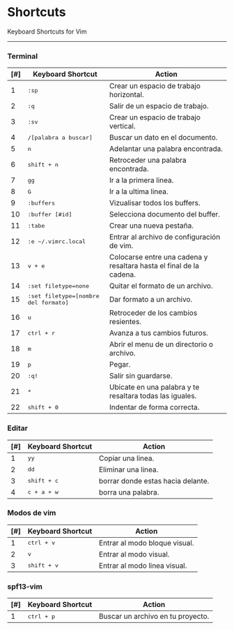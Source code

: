 **Shortcuts**
==============
Keyboard Shortcuts for Vim

----------

### Terminal

[#] | Keyboard Shortcut | Action
----- | ----- | -----
1| <kbd>:sp</kbd> | Crear un espacio de trabajo horizontal.
2|<kbd>:q</kbd> | Salir de un espacio de trabajo.
3| <kbd>:sv</kbd> | Crear un espacio de trabajo vertical.
4| <kbd>/[palabra a buscar]</kbd> | Buscar un dato en el documento.
5| <kbd>n</kbd> | Adelantar una palabra encontrada.
6| <kbd>shift + n</kbd> | Retroceder una palabra encontrada.
7| <kbd>gg</kbd> | Ir a la primera linea.
8| <kbd>G</kbd> | Ir a la ultima linea.
9| <kbd>:buffers</kbd> | Vizualisar todos los buffers.
10| <kbd>:buffer [#id]</kbd> | Selecciona documento del buffer.
11| <kbd>:tabe</kbd> | Crear una nueva pestaña.
12| <kbd>:e ~/.vimrc.local</kbd> | Entrar al archivo de configuración de vim.   
13| <kbd>v + e</kbd> | Colocarse entre una cadena y resaltara hasta el final de la cadena.   
14| <kbd>:set filetype=none</kbd> | Quitar el formato de un archivo.  
15| <kbd>:set filetype=[nombre del formato]</kbd> | Dar formato a un archivo.  
16| <kbd>u</kbd> | Retroceder de los cambios resientes.
17| <kbd>ctrl + r</kbd> | Avanza a tus cambios futuros.
18| <kbd>m</kbd> | Abrir el menu de un directorio o archivo.
19| <kbd>p</kbd> | Pegar.
20| <kbd>:q!</kbd> | Salir sin guardarse.
21| <kbd>*</kbd> | Ubicate en una palabra y te resaltara todas las iguales.
22| <kbd>shift + 0</kbd> | Indentar de forma correcta.

### Editar

[#] | Keyboard Shortcut | Action
----- | ----- | -----
1| <kbd>yy</kbd> | Copiar una linea.
2| <kbd>dd</kbd> | Eliminar una linea.
3| <kbd>shift + c</kbd> | borrar donde estas hacia delante.
4| <kbd>c + a + w</kbd> | borra una palabra.

### Modos de vim

[#] | Keyboard Shortcut | Action
----- | ----- | -----
1| <kbd>ctrl + v</kbd> | Entrar al modo bloque visual.
2| <kbd>v</kbd> | Entrar al modo visual.
3| <kbd>shift + v</kbd> | Entrar al modo linea visual.

### spf13-vim

[#] | Keyboard Shortcut | Action
----- | ----- | -----
1| <kbd>ctrl + p</kbd> | Buscar un archivo en tu proyecto.
